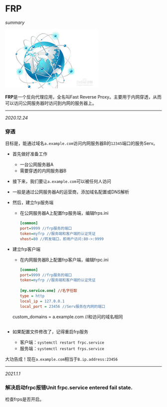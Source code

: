 # FRP

*summary*

<img src="FRP.assets/image-20201224101638100.png" alt="image-20201224101638100" style="zoom:60%;" />

**FRP**是一个反向代理应用，全名叫Fast Reverse Proxy。主要用于内网穿透，从而可以访问公网服务器时访问到内网的服务器上。

---

*2020.12.24*

### 穿透

目标是，能通过域名`a.example.com`访问内网服务器B的`12345`端口的服务Serv。

- 首先做好准备工作
  - 一台公网服务器A
  - 需要穿透的内网服务器B
- 接下来，我们要让`a.example.com`可以被任何人访问
  
- 一般是通过公网服务器A的运营商，添加域名配置或DNS解析
  
- 然后，建立frp服务端

  - 在公网服务器A上配置frp服务端，编辑frps.ini

    ``` ini
    [common]
    port=9999 //frp服务的端口
    token=myfrp //服务端和客户端的认证凭证
    vhost=80 //转发端口，即用户访问:80->:9999
    ```

- 建立frp客户端

  - 在内网服务器B上配置frp客户端，编辑frpc.ini

    ``` ini
    [common]
    port=9999 //frp服务的端口
    token=myfrp //服务端和客户端的认证凭证
    
    [my.service.one] //名字任取
    type = http
    local_ip = 127.0.0.1
    local_port = 23456 //Serv服务在内网的端口
  custom_domains = a.example.com //和访问的域名相同
    ```

- 如果配置文件修改了，记得重启frp服务
  - 客户端：`systemctl restart frpc.service`
  - 服务端：`systemctl restart frps.service`

大功告成！现在`a.example.com`相当于`B.ip.address:23456`

---

*2021.1.1*

### 解决启动frpc报错Unit frpc.service entered fail state.

检查frps是否开启。